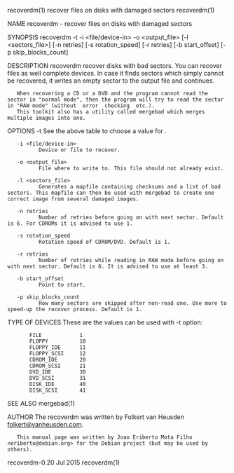 recoverdm(1)                                                            recover files on disks with damaged sectors                                                           recoverdm(1)

NAME
       recoverdm - recover files on disks with damaged sectors

SYNOPSIS
       recoverdm -t <type> -i <file/device-in> -o <output_file> [-l <sectors_file>] [-n retries]
                 [-s rotation_speed] [-r retries] [-b start_offset] [-p skip_blocks_count]

DESCRIPTION
       recoverdm  recover  disks with bad sectors. You can recover files as well complete devices. In case it finds sectors which simply cannot be recovered, it writes an empty sector to
       the output file and continues.

       When recovering a CD or a DVD and the program cannot read the sector in "normal mode", then the program will try to read the sector in "RAW mode" (without  error  checking  etc.).
       This toolkit also has a utility called mergebad which merges multiple images into one.

OPTIONS
       -t <type>
              See the above table to choose a value for <type>.

       -i <file/device-in>
              Device or file to recover.

       -o <output_file>
              File where to write to. This file should not already exist.

       -l <sectors_file>
              Generates a mapfile containing checksums and a list of bad sectors. This mapfile can then be used with mergebad to create one correct image from several damaged images.

       -n retries
              Number of retries before going on with next sector. Default is 6. For CDROMs it is advised to use 1.

       -s rotation_speed
              Rotation speed of CDROM/DVD. Default is 1.

       -r retries
              Number of retries while reading in RAW mode before going on with next sector. Default is 6. It is advised to use at least 3.

       -b start_offset
              Point to start.

       -p skip_blocks_count
              How many sectors are skipped after non-read one. Use more to speed-up the recover process. Default is 1.

TYPE OF DEVICES
       These are the values can be used with -t option:

           FILE            1
           FLOPPY          10
           FLOPPY_IDE      11
           FLOPPY_SCSI     12
           CDROM_IDE       20
           CDROM_SCSI      21
           DVD_IDE         30
           DVD_SCSI        31
           DISK_IDE        40
           DISK_SCSI       41

SEE ALSO
       mergebad(1)

AUTHOR
       The recoverdm was written by Folkert van Heusden <folkert@vanheusden.com>.

       This manual page was written by Joao Eriberto Mota Filho <eriberto@debian.org> for the Debian project (but may be used by others).

recoverdm-0.20                                                                           Jul 2015                                                                             recoverdm(1)
